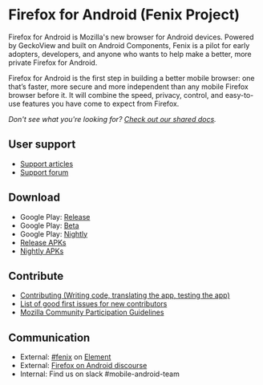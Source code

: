 # Firefox for Android (Fenix Project)

Firefox for Android is Mozilla's new browser for Android devices. Powered by GeckoView and built on Android Components, Fenix is a pilot for early adopters, developers, and anyone who wants to help make a better, more private Firefox for Android.

Firefox for Android is the first step in building a better mobile browser: one that’s faster, more secure and more independent than any mobile Firefox browser before it. It will combine the speed, privacy, control, and easy-to-use features you have come to expect from Firefox.

*Don't see what you're looking for? [Check out our shared docs](https://hg.mozilla.org/mozilla-central/file/tip/mobile/android/fenix/docs).*

## User support

* [Support articles](https://support.mozilla.org/en-US/products/mobile)
* [Support forum](https://support.mozilla.org/en-US/questions/mobile)

## Download

* Google Play: [Release](https://play.google.com/store/apps/details?id=org.mozilla.firefox)
* Google Play: [Beta](https://play.google.com/store/apps/details?id=org.mozilla.firefox_beta)
* Google Play: [Nightly](https://play.google.com/store/apps/details?id=org.mozilla.fenix)
* [Release APKs](https://archive.mozilla.org/pub/fenix/releases/)
* [Nightly APKs](https://archive.mozilla.org/pub/fenix/nightly/)

## Contribute

* [Contributing (Writing code, translating the app, testing the app)](https://github.com/mozilla-mobile/shared-docs/blob/master/android/CONTRIBUTING.md)
* [List of good first issues for new contributors](https://codetribute.mozilla.org/projects/fenix?tag%3Dgood-first-bug)
* [Mozilla Community Participation Guidelines](https://www.mozilla.org/en-US/about/governance/policies/participation/)

## Communication
* External: [#fenix](https://chat.mozilla.org/#/room/#fenix:mozilla.org) on [Element](https://wiki.mozilla.org/Matrix)
* External: [Firefox on Android discourse](https://discourse.mozilla.org/c/firefox-android/468)
* Internal: Find us on slack #mobile-android-team
